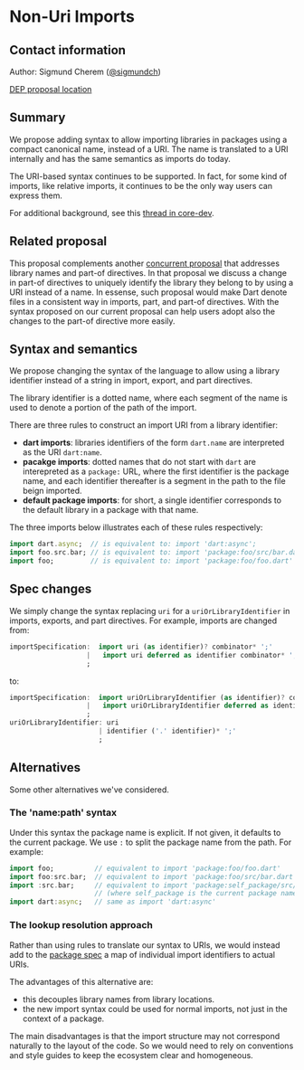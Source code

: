 # Non-Uri Imports

## Contact information

Author: Sigmund Cherem ([@sigmundch][])

[DEP proposal location](https://github.com/sigmundch/DEP-nonuri-imports/blob/master/proposal.md)

## Summary

We propose adding syntax to allow importing libraries in packages using a
compact canonical name, instead of a URI. The name is translated to a URI
internally and has the same semantics as imports do today.

The URI-based syntax continues to be supported. In fact, for some kind of
imports, like relative imports, it continues to be the only way users can
express them.

For additional background, see this [thread in core-dev](https://groups.google.com/a/dartlang.org/forum/#!topic/core-dev/Mtii4OONYkQ).

## Related proposal

This proposal complements another [concurrent proposal][DEP-resolved-part-of]
that addresses library names and part-of directives. In that proposal we discuss
a change in part-of directives to uniquely identify the library they belong to
by using a URI instead of a name.  In essense, such proposal would make Dart
denote files in a consistent way in imports, part, and part-of directives. With
the syntax proposed on our current proposal can help users adopt also the
changes to the part-of directive more easily.

## Syntax and semantics

We propose changing the syntax of the language to allow using a library
identifier instead of a string in import, export, and part directives.

The library identifier is a dotted name, where each segment of the name is used
to denote a portion of the path of the import.

There are three rules to construct an import URI from a library identifier:

  * **dart imports**: libraries identifiers of the form `dart.name` are
    interpreted as the URI `dart:name`.
  * **pacakge imports**: dotted names that do not start with `dart` are
    interepreted as a `package:` URL, where the first identifier is the package
    name, and each identifier thereafter is a segment in the path to the file
    beign imported.
  * **default package imports**: for short, a single identifier corresponds to
    the default library in a package with that name.

The three imports below illustrates each of these rules respectively:
```dart
import dart.async;  // is equivalent to: import 'dart:async';
import foo.src.bar; // is equivalent to: import 'package:foo/src/bar.dart';
import foo;         // is equivalent to: import 'package:foo/foo.dart'
```


## Spec changes

We simply change the syntax replacing `uri` for a `uriOrLibraryIdentifier` in
imports, exports, and part directives. For example, imports are changed from:
```dart
importSpecification:  import uri (as identifier)? combinator* ';'
                   |   import uri deferred as identifier combinator* ';'
                   ;
```

to:
```dart
importSpecification:  import uriOrLibraryIdentifier (as identifier)? combinator* ';'
                   |   import uriOrLibraryIdentifier deferred as identifier combinator* ';'
                   ;
uriOrLibraryIdentifier: uri
                      | identifier ('.' identifier)* ';'
                      ;
```

## Alternatives

Some other alternatives we've considered.

### The 'name:path' syntax

Under this syntax the package name is explicit. If not given, it defaults to the
current package. We use `:` to split the package name from the path. For
example:

```dart
import foo;          // equivalent to import 'package:foo/foo.dart'
import foo:src.bar;  // equivalent to import 'package:foo/src/bar.dart'
import :src.bar;     // equivalent to import 'package:self_package/src/bar.dart'
                     // (where self_package is the current package name)
import dart:async;   // same as import 'dart:async'
```

### The lookup resolution approach

Rather than using rules to translate our syntax to URIs, we would instead
add to the [package spec](https://github.com/lrhn/dep-pkgspec) a map
of individual import identifiers to actual URIs.

The advantages of this alternative are:
* this decouples library names from library locations.
* the new import syntax could be used for normal imports, not just in the
  context of a package.

The main disadvantages is that the import structure may not correspond naturally
to the layout of the code. So we would need to rely on conventions and style
guides to keep the ecosystem clear and homogeneous.

[DEP-resolved-part-of]: https://github.com/sigmundch/DEP-resolved-part-of/blob/master/proposal.md
[@sigmundch]: https://github.com/sigmundch
